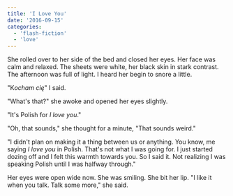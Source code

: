 ```yaml
---
title: 'I Love You'
date: '2016-09-15'
categories:
  - 'flash-fiction'
  - 'love'
---
```


She rolled over to her side of the bed and closed her eyes. Her face was calm
and relaxed. The sheets were white, her black skin in stark contrast. The
afternoon was full of light. I heard her begin to snore a little.

<!-- truncate -->


"K*ocham cię*" I said.

"What's that?" she awoke and opened her eyes slightly.

"It's Polish for _I love you_."

"Oh, that sounds," she thought for a minute, "That sounds weird."

"I didn't plan on making it a thing between us or anything. You know, me saying
_I love you_ in Polish. That's not what I was going for. I just started dozing
off and I felt this warmth towards you. So I said it. Not realizing I was
speaking Polish until I was halfway through."

Her eyes were open wide now. She was smiling. She bit her lip. "I like it when
you talk. Talk some more," she said.
